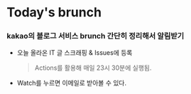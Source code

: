 # Today's brunch
### kakao의 블로그 서비스 brunch 간단히 정리해서 알림받기
- 오늘 올라온 IT 글 스크래핑 & Issues에 등록  
  > Actions를 활용해 매일 23시 30분에 실행됨.   
- Watch를 누르면 이메일로 받아볼 수 있다.
